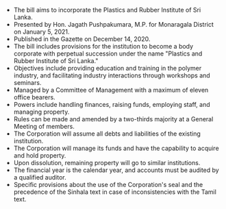 - The bill aims to incorporate the Plastics and Rubber Institute of Sri Lanka.
- Presented by Hon. Jagath Pushpakumara, M.P. for Monaragala District on January 5, 2021.
- Published in the Gazette on December 14, 2020.
- The bill includes provisions for the institution to become a body corporate with perpetual succession under the name "Plastics and Rubber Institute of Sri Lanka."
- Objectives include providing education and training in the polymer industry, and facilitating industry interactions through workshops and seminars.
- Managed by a Committee of Management with a maximum of eleven office bearers.
- Powers include handling finances, raising funds, employing staff, and managing property.
- Rules can be made and amended by a two-thirds majority at a General Meeting of members.
- The Corporation will assume all debts and liabilities of the existing institution.
- The Corporation will manage its funds and have the capability to acquire and hold property.
- Upon dissolution, remaining property will go to similar institutions.
- The financial year is the calendar year, and accounts must be audited by a qualified auditor.
- Specific provisions about the use of the Corporation's seal and the precedence of the Sinhala text in case of inconsistencies with the Tamil text.

